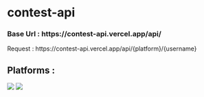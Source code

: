 # contest-api
<h3> Base Url : https://contest-api.vercel.app/api/ </h3>
Request : https://contest-api.vercel.app/api/{platform}/{username}

## Platforms :
![](https://img.shields.io/badge/-Codeforces-red)
![](https://img.shields.io/badge/-Codechef-blue)
